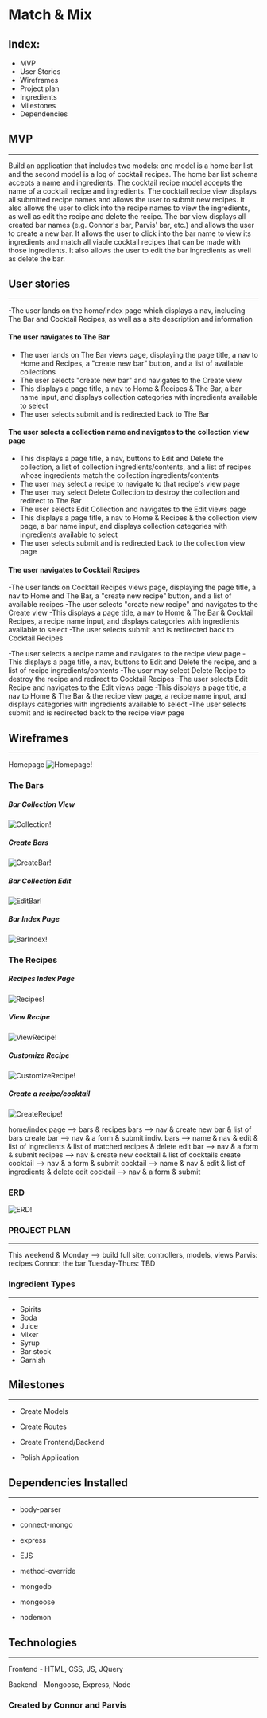 # Match & Mix


## Index:
 - MVP
 - User Stories
 - Wireframes
 - Project plan
 - Ingredients
 - Milestones
 - Dependencies

## MVP

_________________


Build an application that includes two models: one model is a home bar list
and the second model is a log of cocktail recipes. The home bar list schema accepts
a name and ingredients. The cocktail recipe model accepts the name of a cocktail recipe and
ingredients. The cocktail recipe view displays all submitted recipe names and allows the user to submit new recipes. It also allows the user to click into the recipe names to view the ingredients, as well as edit the recipe and delete the recipe. The bar view displays all created bar names (e.g. Connor's bar, Parvis' bar, etc.) and allows the user to create a new bar. It allows the user to click into the bar name to view its ingredients and match all viable cocktail recipes that can be made with those ingredients. 
It also allows the user to edit the bar ingredients as well as delete the bar.

## User stories

_________________


-The user lands on the home/index page which displays a nav, including The Bar and Cocktail Recipes, as well as a site description and information

#### The user navigates to The Bar

 - The user lands on The Bar views page, displaying the page title, a nav to Home and Recipes, a "create new bar" button, and a list of available collections
 - The user selects "create new bar" and navigates to the Create view
 - This displays a page title, a nav to Home & Recipes & The Bar, a bar name input, and displays collection categories with ingredients available to select
 - The user selects submit and is redirected back to The Bar

 #### The user selects a collection name and navigates to the collection view page
 - This displays a page title, a nav, buttons to Edit and Delete the collection, a list of collection ingredients/contents, and a list of recipes whose ingredients match the collection ingredients/contents
 - The user may select a recipe to navigate to that recipe's view page
 - The user may select Delete Collection to destroy the collection and redirect to The Bar
 - The user selects Edit Collection and navigates to the Edit views page
 - This displays a page title, a nav to Home & Recipes & the collection view page, a bar name input, and displays collection categories with ingredients available to select
 - The user selects submit and is redirected back to the collection view page

#### The user navigates to Cocktail Recipes
 
 -The user lands on Cocktail Recipes views page, displaying the page title, a nav to Home and The Bar, a "create new recipe" button, and a list of available recipes
  -The user selects "create new recipe" and navigates to the Create view
  -This displays a page title, a nav to Home & The Bar & Cocktail Recipes, a recipe name input, and displays categories with ingredients available to select
  -The user selects submit and is redirected back to Cocktail Recipes

  -The user selects a recipe name and navigates to the recipe view page
  -This displays a page title, a nav, buttons to Edit and Delete the recipe, and a list of recipe ingredients/contents
  -The user may select Delete Recipe to destroy the recipe and redirect to Cocktail Recipes
  -The user selects Edit Recipe and navigates to the Edit views page
  -This displays a page title, a nav to Home & The Bar & the recipe view page, a recipe name input, and displays categories with ingredients available to select
  -The user selects submit and is redirected back to the recipe view page


## Wireframes

_________________

Homepage
![Homepage!](https://git.generalassemb.ly/connorj1002/project-one/blob/master/wireframes/Home:Index.png "Homepage")

### The Bars

##### Bar Collection View
![Collection!](https://git.generalassemb.ly/connorj1002/project-one/blob/master/wireframes/The%20Bar/Collection%20View.png "Bar Collection View")

##### Create Bars
![CreateBar!](https://git.generalassemb.ly/connorj1002/project-one/blob/master/wireframes/The%20Bar/Create%20View.png "Create Bars")

##### Bar Collection Edit
![EditBar!](https://git.generalassemb.ly/connorj1002/project-one/blob/master/wireframes/The%20Bar/Edit%20View.png "Edit")

##### Bar Index Page
![BarIndex!](https://git.generalassemb.ly/connorj1002/project-one/blob/master/wireframes/The%20Bar/The%20Bar.png "Bar Home")

### The Recipes

##### Recipes Index Page
![Recipes!](https://git.generalassemb.ly/connorj1002/project-one/blob/master/wireframes/The%20Recipes/Recipes.png "Recipes Homepage")

##### View Recipe
![ViewRecipe!](https://git.generalassemb.ly/connorj1002/project-one/blob/master/wireframes/The%20Recipes/view-cocktail.png "View Recipe")

##### Customize Recipe
![CustomizeRecipe!](https://git.generalassemb.ly/connorj1002/project-one/blob/master/wireframes/The%20Recipes/customize-recipe.png "Customize")

##### Create a recipe/cocktail
![CreateRecipe!](https://git.generalassemb.ly/connorj1002/project-one/blob/master/wireframes/The%20Recipes/Make%20a%20cocktail.png "Create a recipe")

home/index page --> bars & recipes
  bars --> nav & create new bar & list of bars
    create bar --> nav & a form & submit
    indiv. bars --> name & nav & edit & list of ingredients & list of matched recipes & delete
      edit bar --> nav & a form & submit
  recipes --> nav & create new cocktail & list of cocktails
    create cocktail --> nav & a form & submit
    cocktail --> name & nav & edit & list of ingredients & delete
      edit cocktail --> nav & a form & submit


### ERD 
![ERD!](https://git.generalassemb.ly/connorj1002/project-one/blob/parvis/erd.png)


### PROJECT PLAN

_________________


This weekend & Monday --> build full site: controllers, models, views
  Parvis: recipes
  Connor: the bar
Tuesday-Thurs: TBD



### Ingredient Types

_________________


- Spirits
- Soda
- Juice
- Mixer
- Syrup
- Bar stock
- Garnish


## Milestones

___________________

- Create Models

- Create Routes

- Create Frontend/Backend

- Polish Application


## Dependencies Installed

___________________

- body-parser

- connect-mongo

- express

- EJS

- method-override

- mongodb

- mongoose

- nodemon


## Technologies

___________________

Frontend - HTML, CSS, JS, JQuery

Backend - Mongoose, Express, Node

### Created by Connor and Parvis
